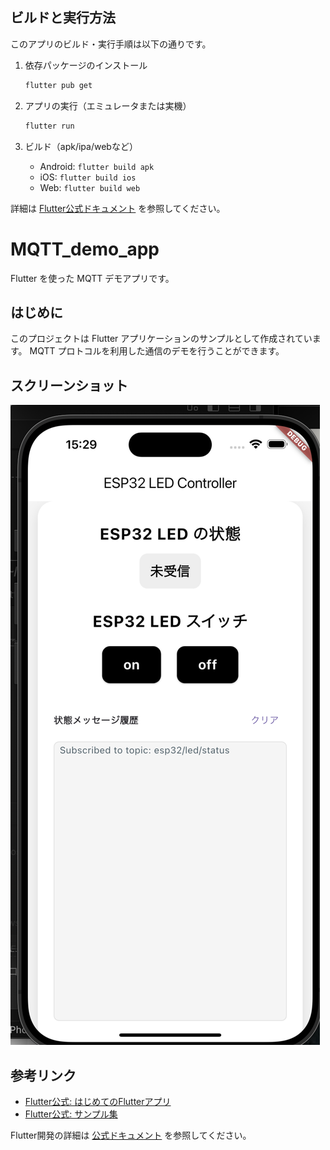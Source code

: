 ## ビルドと実行方法

このアプリのビルド・実行手順は以下の通りです。

1. 依存パッケージのインストール
	```sh
	flutter pub get
	```

2. アプリの実行（エミュレータまたは実機）
	```sh
	flutter run
	```

3. ビルド（apk/ipa/webなど）
	- Android:  `flutter build apk`
	- iOS:      `flutter build ios`
	- Web:      `flutter build web`

詳細は [Flutter公式ドキュメント](https://docs.flutter.dev/) を参照してください。
# MQTT_demo_app

Flutter を使った MQTT デモアプリです。

## はじめに

このプロジェクトは Flutter アプリケーションのサンプルとして作成されています。
MQTT プロトコルを利用した通信のデモを行うことができます。

## スクリーンショット

![iOS スクリーンショット](screenshots/ios_001.png)

## 参考リンク

- [Flutter公式: はじめてのFlutterアプリ](https://docs.flutter.dev/get-started/codelab)
- [Flutter公式: サンプル集](https://docs.flutter.dev/cookbook)

Flutter開発の詳細は [公式ドキュメント](https://docs.flutter.dev/) を参照してください。
